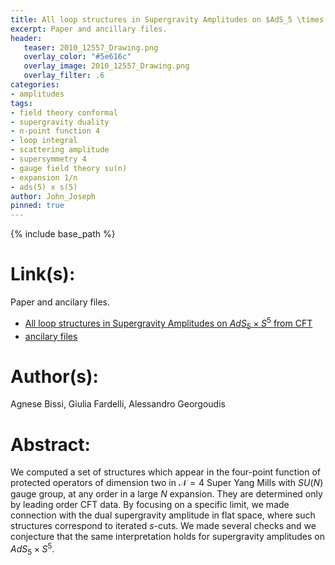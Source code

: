 ```yaml
---
title: All loop structures in Supergravity Amplitudes on $AdS_5 \times S^5$ from CFT
excerpt: Paper and ancillary files.
header:
   teaser: 2010_12557_Drawing.png
   overlay_color: "#5e616c"
   overlay_image: 2010_12557_Drawing.png
   overlay_filter: .6
categories:
- amplitudes
tags:
- field theory conformal
- supergravity duality
- n-point function 4
- loop integral
- scattering amplitude
- supersymmetry 4
- gauge field theory su(n)
- expansion 1/n
- ads(5) x s(5)
author: John_Joseph
pinned: true
---
```

{% include base_path %}

# Link(s):
Paper and ancilary files.
  * [All loop structures in Supergravity Amplitudes on $AdS_5 \times S^5$ from CFT](https://arxiv.org/abs/2010.12557)
  * [ancilary files](https://arxiv.org/src/2010.12557/anc)

# Author(s):
Agnese Bissi, Giulia Fardelli, Alessandro Georgoudis

# Abstract:
We computed a set of structures which appear in the four-point function of protected operators of dimension two in $\mathcal{N}=4$ Super Yang Mills with $SU(N)$ gauge group, at any order in a large $N$ expansion. They are determined only by leading order CFT data. By focusing on a specific limit, we made connection with the dual supergravity amplitude in flat space, where such structures correspond to iterated $s$-cuts. We made several checks and we conjecture that the same interpretation holds for supergravity amplitudes on $AdS_5 \times S^5$.